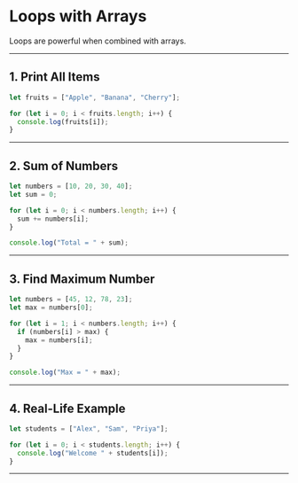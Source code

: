 # Loops with Arrays

Loops are powerful when combined with arrays.

---

## 1. Print All Items
```js
let fruits = ["Apple", "Banana", "Cherry"];

for (let i = 0; i < fruits.length; i++) {
  console.log(fruits[i]);
}
````

---

## 2. Sum of Numbers

```js
let numbers = [10, 20, 30, 40];
let sum = 0;

for (let i = 0; i < numbers.length; i++) {
  sum += numbers[i];
}

console.log("Total = " + sum);
```

---

## 3. Find Maximum Number

```js
let numbers = [45, 12, 78, 23];
let max = numbers[0];

for (let i = 1; i < numbers.length; i++) {
  if (numbers[i] > max) {
    max = numbers[i];
  }
}

console.log("Max = " + max);
```

---

## 4. Real-Life Example

```js
let students = ["Alex", "Sam", "Priya"];

for (let i = 0; i < students.length; i++) {
  console.log("Welcome " + students[i]);
}
```

---